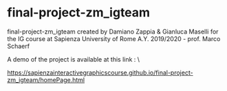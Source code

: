 # final-project-zm_igteam
final-project-zm_igteam created by Damiano Zappia & Gianluca Maselli for the IG course at Sapienza University of Rome
A.Y. 2019/2020 - prof. Marco Schaerf

A demo of the project is available at this link : \

https://sapienzainteractivegraphicscourse.github.io/final-project-zm_igteam/homePage.html
